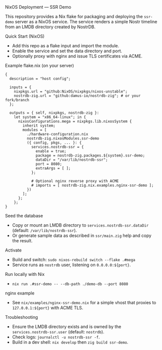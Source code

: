 NixOS Deployment — SSR Demo

This repository provides a Nix flake for packaging and deploying the `ssr-demo` server as a NixOS service. The service renders a simple Nostr timeline from an LMDB directory created by NostrDB.

Quick Start (NixOS)
- Add this repo as a flake input and import the module.
- Enable the service and set the data directory and port.
- Optionally proxy with nginx and issue TLS certificates via ACME.

Example flake.nix (on your server)
```
{
  description = "host config";

  inputs = {
    nixpkgs.url = "github:NixOS/nixpkgs/nixos-unstable";
    nostrdb-zig.url = "github:damus-io/nostrdb-zig"; # or your fork/branch
  };

  outputs = { self, nixpkgs, nostrdb-zig }:
    let system = "x86_64-linux"; in {
      nixosConfigurations.mega = nixpkgs.lib.nixosSystem {
        inherit system;
        modules = [
          ./hardware-configuration.nix
          nostrdb-zig.nixosModules.ssr-demo
          ({ config, pkgs, ... }: {
            services.nostrdb-ssr = {
              enable = true;
              package = nostrdb-zig.packages.${system}.ssr-demo;
              dataDir = "/var/lib/nostrdb-ssr";
              port = 8080;
              extraArgs = [ ];
            };

            # Optional nginx reverse proxy with ACME
            # imports = [ nostrdb-zig.nix.examples.nginx-ssr-demo ];
          })
        ];
      };
    };
}
```

Seed the database
- Copy or mount an LMDB directory to `services.nostrdb-ssr.dataDir` (default: `/var/lib/nostrdb-ssr`).
- Or generate sample data as described in `ssr/main.zig` help and copy the result.

Activate
- Build and switch: `sudo nixos-rebuild switch --flake .#mega`
- Service runs as `nostrdb` user, listening on `0.0.0.0:${port}`.

Run locally with Nix
- `nix run .#ssr-demo -- --db-path ./demo-db --port 8080`

nginx example
- See `nix/examples/nginx-ssr-demo.nix` for a simple vhost that proxies to `127.0.0.1:${port}` with ACME TLS.

Troubleshooting
- Ensure the LMDB directory exists and is owned by the `services.nostrdb-ssr.user` (default: `nostrdb`).
- Check logs: `journalctl -u nostrdb-ssr -f`.
- Build in a dev shell: `nix develop` then `zig build ssr-demo`.

